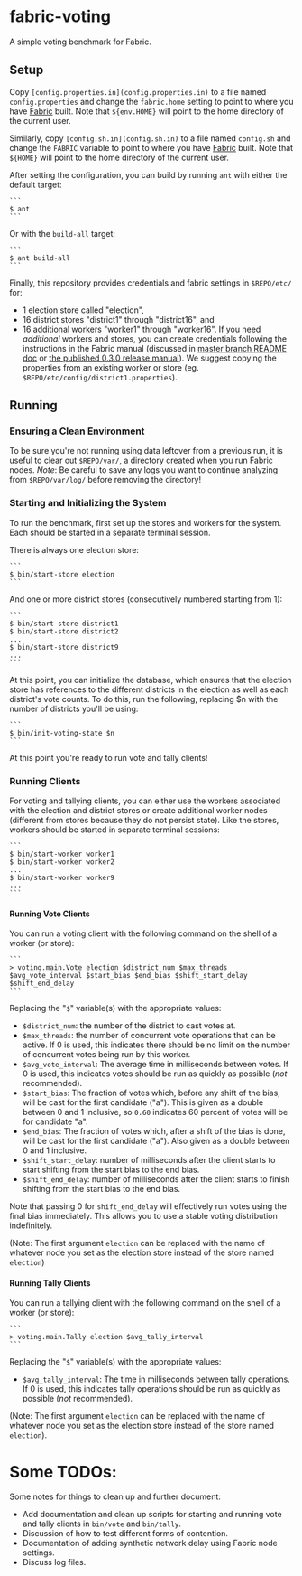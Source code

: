 # fabric-voting
A simple voting benchmark for Fabric.

## Setup

Copy `[config.properties.in](config.properties.in)` to a file named
`config.properties` and change the `fabric.home` setting to point to where you
have [Fabric](https://github.com/apl-cornell/fabric/) built.  Note that
`${env.HOME}` will point to the home directory of the current user.

Similarly, copy `[config.sh.in](config.sh.in)` to a file named `config.sh` and
change the `FABRIC` variable to point to where you
have [Fabric](https://github.com/apl-cornell/fabric/) built.  Note that
`${HOME}` will point to the home directory of the current user.

After setting the configuration, you can build by running `ant` with either the
default target:

    ```
    $ ant
    ```

Or with the `build-all` target:

    ```
    $ ant build-all
    ```

Finally, this repository provides credentials and fabric settings in
`$REPO/etc/` for:
  * 1 election store called "election",
  * 16 district stores "district1" through "district16", and
  * 16 additional workers "worker1" through "worker16".
If you need _additional_ workers and stores, you can create credentials following the
instructions in the Fabric manual
(discussed in [master branch
README doc](https://github.com/apl-cornell/fabric/blob/master/doc/manual/src/runtime.mkdn)
or [the published 0.3.0 release
manual](http://www.cs.cornell.edu/projects/fabric/manual/0.3.0/html/node-config.html)).
We suggest copying the properties from an existing worker or store (eg.
`$REPO/etc/config/district1.properties`).

## Running

### Ensuring a Clean Environment

To be sure you're not running using data leftover from a previous run, it is
useful to clear out `$REPO/var/`, a directory created when you run Fabric nodes.
*Note*: Be careful to save any logs you want to continue analyzing from
`$REPO/var/log/` before removing the directory!

### Starting and Initializing the System

To run the benchmark, first set up the stores and workers for the system.  Each
should be started in a separate terminal session.

There is always one election store:

    ```
    $ bin/start-store election
    ```

And one or more district stores (consecutively numbered starting from 1):

    ```
    $ bin/start-store district1
    $ bin/start-store district2
    ...
    $ bin/start-store district9
    ...
    ```

At this point, you can initialize the database, which ensures that the election
store has references to the different districts in the election as well as each
district's vote counts.  To do this, run the following, replacing $n with the
number of districts you'll be using:

    ```
    $ bin/init-voting-state $n
    ```

At this point you're ready to run vote and tally clients!

### Running Clients

For voting and tallying clients, you can either use the workers associated with
the election and district stores or create additional worker nodes (different
from stores because they do not persist state).  Like the stores, workers should
be started in separate terminal sessions:

    ```
    $ bin/start-worker worker1
    $ bin/start-worker worker2
    ...
    $ bin/start-worker worker9
    ...
    ```

#### Running Vote Clients

You can run a voting client with the following command on the shell of a worker
(or store):

    ```
    > voting.main.Vote election $district_num $max_threads $avg_vote_interval $start_bias $end_bias $shift_start_delay $shift_end_delay
    ```

Replacing the "`$`" variable(s) with the appropriate values:
  * `$district_num`: the number of the district to cast votes at.
  * `$max_threads`: the number of concurrent vote operations that can be active.
    If 0 is used, this indicates there should be no limit on the number of
    concurrent votes being run by this worker.
  * `$avg_vote_interval`: The average time in milliseconds between votes.  If 0
    is used, this indicates votes should be run as quickly as possible (_not_
    recommended).
  * `$start_bias`: The fraction of votes which, before any shift of the bias,
    will be cast for the first candidate ("a").  This is given as a double
    between 0 and 1 inclusive, so `0.60` indicates 60 percent of votes will be
    for candidate "a".
  * `$end_bias`: The fraction of votes which, after a shift of the bias is done,
    will be cast for the first candidate ("a").  Also given as a double between
    0 and 1 inclusive.
  * `$shift_start_delay`: number of milliseconds after the client starts to
    start shifting from the start bias to the end bias.
  * `$shift_end_delay`: number of milliseconds after the client starts to
    finish shifting from the start bias to the end bias.

Note that passing 0 for `shift_end_delay` will effectively run votes using the
final bias immediately.  This allows you to use a stable voting distribution
indefinitely.

(Note: The first argument `election` can be replaced with the name of whatever
node you set as the election store instead of the store named `election`)

#### Running Tally Clients

You can run a tallying client with the following command on the shell of a worker
(or store):

    ```
    > voting.main.Tally election $avg_tally_interval
    ```

Replacing the "`$`" variable(s) with the appropriate values:
  * `$avg_tally_interval`: The  time in milliseconds between tally operations.
    If 0 is used, this indicates tally operations should be run as quickly as
    possible (_not_ recommended).

(Note: The first argument `election` can be replaced with the name of whatever
node you set as the election store instead of the store named `election`).

# Some TODOs:

Some notes for things to clean up and further document:

  * Add documentation and clean up scripts for starting and running vote and
    tally clients in `bin/vote` and `bin/tally`.
  * Discussion of how to test different forms of contention.
  * Documentation of adding synthetic network delay using Fabric node settings.
  * Discuss log files.
